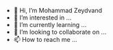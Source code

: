 - 👋 Hi, I’m Mohammad Zeydvand
- 👀 I’m interested in ...
- 🌱 I’m currently learning ...
- 💞️ I’m looking to collaborate on ...
- 📫 How to reach me ...

<!---
mzydwnd/mzydwnd is a ✨ special ✨ repository because its `README.md` (this file) appears on your GitHub profile.
You can click the Preview link to take a look at your changes.
--->
